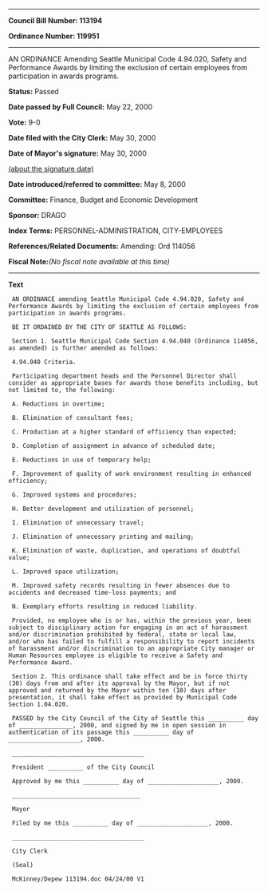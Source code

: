 

********

**Council Bill Number: 113194**
   
**Ordinance Number: 119951**
********

 AN ORDINANCE Amending Seattle Municipal Code 4.94.020, Safety and Performance Awards by limiting the exclusion of certain employees from participation in awards programs.

**Status:** Passed
   
**Date passed by Full Council:** May 22, 2000
   
**Vote:** 9-0
   
**Date filed with the City Clerk:** May 30, 2000
   
**Date of Mayor's signature:** May 30, 2000
   
[(about the signature date)](/~public/approvaldate.htm)
   
   
   
**Date introduced/referred to committee:** May 8, 2000
   
**Committee:** Finance, Budget and Economic Development
   
**Sponsor:** DRAGO
   
   
**Index Terms:** PERSONNEL-ADMINISTRATION, CITY-EMPLOYEES

**References/Related Documents:** Amending: Ord 114056

**Fiscal Note:**_(No fiscal note available at this time)_

********

**Text**
   
```
 AN ORDINANCE amending Seattle Municipal Code 4.94.020, Safety and Performance Awards by limiting the exclusion of certain employees from participation in awards programs.

 BE IT ORDAINED BY THE CITY OF SEATTLE AS FOLLOWS:

 Section 1. Seattle Municipal Code Section 4.94.040 (Ordinance 114056, as amended) is further amended as follows:

 4.94.040 Criteria.

 Participating department heads and the Personnel Director shall consider as appropriate bases for awards those benefits including, but not limited to, the following:

 A. Reductions in overtime;

 B. Elimination of consultant fees;

 C. Production at a higher standard of efficiency than expected;

 D. Completion of assignment in advance of scheduled date;

 E. Reductions in use of temporary help;

 F. Improvement of quality of work environment resulting in enhanced efficiency;

 G. Improved systems and procedures;

 H. Better development and utilization of personnel;

 I. Elimination of unnecessary travel;

 J. Elimination of unnecessary printing and mailing;

 K. Elimination of waste, duplication, and operations of doubtful value;

 L. Improved space utilization;

 M. Improved safety records resulting in fewer absences due to accidents and decreased time-loss payments; and

 N. Exemplary efforts resulting in reduced liability.

 Provided, no employee who is or has, within the previous year, been subject to disciplinary action for engaging in an act of harassment and/or discrimination prohibited by federal, state or local law, and/or who has failed to fulfill a responsibility to report incidents of harassment and/or discrimination to an appropriate City manager or Human Resources employee is eligible to receive a Safety and Performance Award.

 Section 2. This ordinance shall take effect and be in force thirty (30) days from and after its approval by the Mayor, but if not approved and returned by the Mayor within ten (10) days after presentation, it shall take effect as provided by Municipal Code Section 1.04.020.

 PASSED by the City Council of the City of Seattle this __________ day of _______________, 2000, and signed by me in open session in authentication of its passage this __________ day of ____________________, 2000.

 _____________________________________

 President __________ of the City Council

 Approved by me this __________ day of ____________________, 2000.

 ____________________________________

 Mayor

 Filed by me this __________ day of ____________________, 2000.

 _____________________________________

 City Clerk

 (Seal)

 McKinney/Depew 113194.doc 04/24/00 V1

```
